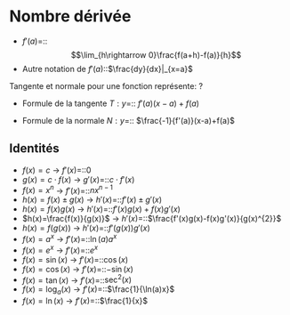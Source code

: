 # Nombre dérivée
- $f'(a)$=::$$\lim_{h\rightarrow 0}\frac{f(a+h)-f(a)}{h}$$
- Autre notation de $f'(a)$::$\frac{dy}{dx}|_{x=a}$

Tangente et normale pour une fonction représente:
?


- Formule de la tangente $T:y$=:: $f'(a)(x-a)+f(a)$

- Formule de la normale $N:y$=:: $\frac{-1}{f'(a)}(x-a)+f(a)$

## Identités
- $f(x)=c$ -> $f'(x)=$::$0$
- $g(x)=c\cdot f(x)$ -> $g'(x)=$::$c\cdot f'(x)$
- $f(x)=x^{n}$ -> $f'(x)=$::$nx^{n-1}$
- $h(x)=f(x)\pm g(x)$ -> $h'(x)=$::$f'(x)\pm g'(x)$
- $h(x)=f(x)g(x)$ -> $h'(x)=$::$f'(x)g(x)+f(x)g'(x)$
- $h(x)=\frac{f(x)}{g(x)}$ -> $h'(x)=$::$\frac{f'(x)g(x)-f(x)g'(x)}{g(x)^{2}}$
- $h(x)=f(g(x))$ -> $h'(x)=$::$f'(g(x))g'(x)$
- $f(x)=a^{x}$ -> $f'(x)=$::$\ln(a)a^{x}$
- $f(x)=e^{x}$ -> $f'(x)=$::$e^{x}$
- $f(x)=\sin(x)$ -> $f'(x)=$::$\cos(x)$
- $f(x)=\cos(x)$ -> $f'(x)=$::$-\sin(x)$
- $f(x)=\tan(x)$ -> $f'(x)=$::$\sec^{2}(x)$
- $f(x)=\log_{a}(x)$ -> $f'(x)=$::$\frac{1}{\ln(a)x}$
- $f(x)=\ln(x)$ -> $f'(x)=$::$\frac{1}{x}$